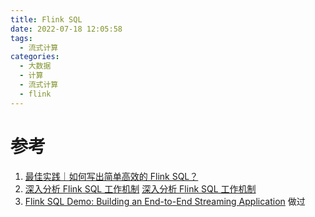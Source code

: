 ```yaml
---
title: Flink SQL
date: 2022-07-18 12:05:58
tags:
  - 流式计算
categories:
  - 大数据 
  - 计算
  - 流式计算
  - flink
---
```


<p></p>
<!-- more -->


# 参考
1. [最佳实践｜如何写出简单高效的 Flink SQL？](https://xie.infoq.cn/article/b3adcb53fb87e66a613326f19)
2. [深入分析 Flink SQL 工作机制](https://baijiahao.baidu.com/s?id=1709543568363038743)
   [深入分析 Flink SQL 工作机制](https://blog.csdn.net/weixin_44904816/article/details/106678639)
3. [Flink SQL Demo: Building an End-to-End Streaming Application](https://flink.apache.org/2020/07/28/flink-sql-demo-building-an-end-to-end-streaming-application/)   做过



